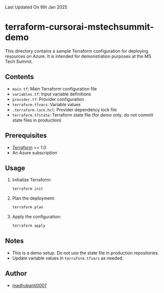 Last Updated On 6th Jan 2025

# terraform-cursorai-mstechsummit-demo

This directory contains a sample Terraform configuration for deploying resources on Azure. It is intended for demonstration purposes at the MS Tech Summit.

## Contents
- `main.tf`: Main Terraform configuration file
- `variables.tf`: Input variable definitions
- `provider.tf`: Provider configuration
- `terraform.tfvars`: Variable values
- `.terraform.lock.hcl`: Provider dependency lock file
- `terraform.tfstate`: Terraform state file (for demo only; do not commit state files in production)

## Prerequisites
- [Terraform](https://www.terraform.io/downloads.html) >= 1.0
- An Azure subscription

## Usage
1. Initialize Terraform:
   ```sh
   terraform init
   ```
2. Plan the deployment:
   ```sh
   terraform plan
   ```
3. Apply the configuration:
   ```sh
   terraform apply
   ```

## Notes
- This is a demo setup. Do not use the state file in production repositories.
- Update variable values in `terraform.tfvars` as needed.

## Author
- [madhubanti0007](https://github.com/madhubanti0007)
